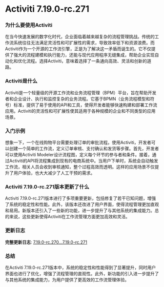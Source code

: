 # Activiti 7.19.0-rc.271
### 为什么要使用Activiti

在当今快速发展的数字化时代，企业面临着越来越复杂的流程管理挑战。传统的工作流系统往往无法满足灵活性和可扩展性的需求，导致效率低下和资源浪费。而Activiti作为一个开源的工作流引擎，正是为了解决这一矛盾而诞生的。它不仅提供了强大的流程建模和执行能力，还能与现代应用程序无缝集成，帮助企业实现自动化和优化流程。选择Activiti，意味着选择了一条通向高效、灵活和创新的道路。

### Activiti是什么

Activiti是一个轻量级的开源工作流和业务流程管理（BPM）平台，旨在帮助开发者和企业设计、执行和监控复杂的业务流程。它基于BPMN（业务流程模型和符号）标准，提供了易于使用的API和工具，使得开发者能够快速构建和部署工作流应用。Activiti的灵活性和可扩展性使其适用于各种规模的企业和不同类型的应用场景。

### 入门示例

想象一下，一个在线购物平台需要处理订单的审批流程。使用Activiti，开发者可以创建一个简单的工作流，定义订单审核、支付确认和发货等步骤。首先，开发者可以使用Activiti Modeler设计流程图，定义每个环节的参与者和条件。接着，通过Activiti的API将流程集成到现有的电商系统中。当用户下单时，系统会自动触发工作流，相关人员会收到审核通知，整个过程高效而透明。这样的应用场景不仅提升了用户体验，也大大减少了人工干预的需求。

### Activiti 7.19.0-rc.271版本更新了什么

Activiti 7.19.0-rc.271版本进行了多项重要更新，包括修复了若干已知问题，增强了系统的稳定性和性能。此外，该版本还改进了用户界面，使得流程管理更加直观和易用。新版本还引入了一些新的功能，进一步提升了与其他系统的集成能力。总的来说，这些更新使得Activiti在工作流管理方面更加高效和灵活。

### 更新日志

**完整更新日志**: [7.19.0-rc.270...7.19.0-rc.271](https://github.com/Activiti/Activiti/compare/7.19.0-rc.270...7.19.0-rc.271)

### 总结

在Activiti 7.19.0-rc.271版本中，系统的稳定性和性能得到了显著提升，同时用户界面也进行了优化，增强了流程管理的直观性。此外，新功能的引入进一步提升了与其他系统的集成能力，为用户提供了更高效的工作流管理体验。